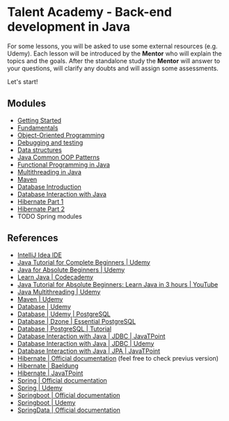 # Talent Academy - Back-end development in Java

For some lessons, you will be asked to use some external resources (e.g. Udemy).
Each lesson will be introduced by the **Mentor** who will explain the topics and the goals.
After the standalone study the **Mentor** will answer to your questions, will clarify any doubts and will assign some assessments.

Let's start!

## Modules

- [Getting Started](getting-started/README.md)
- [Fundamentals](fundamentals/README.md)
- [Object-Oriented Programming](object-oriented-programming/README.md)
- [Debugging and testing](debugging-and-testing/README.md)
- [Data structures](data-structures/README.md)
- [Java Common OOP Patterns](design-patterns/README.md)
- [Functional Programming in Java](functional-programming-in-java/README.md)
- [Multithreading in Java](multithreading/README.md)
- [Maven](maven/README.md)
- [Database Introduction](database/README.md)
- [Database Interaction with Java](database-interaction-with-java/README.md)
- [Hibernate Part 1](hibernate-1/README.md)
- [Hibernate Part 2](hibernate-2/README.md)
- TODO Spring modules

## References

- [IntelliJ Idea IDE](https://www.jetbrains.com/idea/)
- [Java Tutorial for Complete Beginners | Udemy](https://www.udemy.com/course/java-tutorial)
- [Java for Absolute Beginners | Udemy](https://www.udemy.com/course/java-for-absolute-beginners-c)
- [Learn Java | Codecademy](https://www.codecademy.com/learn/learn-java)
- [Java Tutorial for Absolute Beginners: Learn Java in 3 hours | YouTube](https://www.youtube.com/watch?v=sjGjoDiD2F8)
- [Java Multithreading | Udemy](https://www.udemy.com/course/java-multithreading)
- [Maven | Udemy](https://www.udemy.com/course/maven-quick-start/)
- [Database | Udemy](https://www.udemy.com/course/introduction-to-databases-and-sql-querying/)
- [Database | Udemy | PostgreSQL](https://www.udemy.com/course/postgresql-beginner-class/)
- [Database | Dzone | Essential PostgreSQL](https://dzone.com/refcardz/essential-postgresql)
- [Database | PostgreSQL | Tutorial](https://www.postgresqltutorial.com/)
- [Database Interaction with Java | JDBC | JavaTPoint](https://www.javatpoint.com/java-jdbc)
- [Database Interaction with Java | JDBC | Udemy](https://www.udemy.com/course/jdbc-api/)
- [Database Interaction with Java | JPA | JavaTPoint](https://www.javatpoint.com/jpa-tutorial)
- [Hibernate | Official documentation](https://hibernate.org/orm/documentation/6.0/) (feel free to check previus version)
- [Hibernate | Baeldung](https://www.baeldung.com/learn-jpa-hibernate)
- [Hibernate | JavaTPoint](https://www.javatpoint.com/hibernate-tutorial)
- [Spring | Official documentation](https://docs.spring.io/spring-framework/docs/current/reference/html/)
- [Spring | Udemy]()
- [Springboot | Official documentation](https://docs.spring.io/spring-boot/docs/current/reference/htmlsingle/)
- [Springboot | Udemy]() 
- [SpringData | Official documentation](https://docs.spring.io/spring-data/jpa/docs/current/reference/html/)
